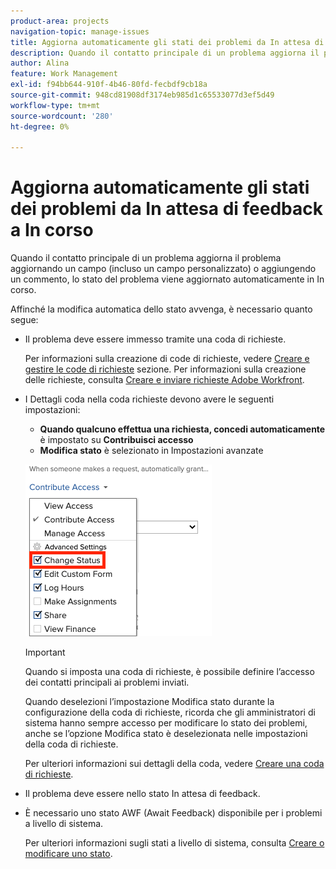 ```yaml
---
product-area: projects
navigation-topic: manage-issues
title: Aggiorna automaticamente gli stati dei problemi da In attesa di feedback a In corso
description: Quando il contatto principale di un problema aggiorna il problema aggiornando un campo (incluso un campo personalizzato) o aggiungendo un commento, lo stato del problema viene aggiornato automaticamente in In corso.
author: Alina
feature: Work Management
exl-id: f94bb644-910f-4b46-80fd-fecbdf9cb18a
source-git-commit: 948cd81908df3174eb985d1c65533077d3ef5d49
workflow-type: tm+mt
source-wordcount: '280'
ht-degree: 0%

---
```


# Aggiorna automaticamente gli stati dei problemi da In attesa di feedback a In corso

Quando il contatto principale di un problema aggiorna il problema aggiornando un campo (incluso un campo personalizzato) o aggiungendo un commento, lo stato del problema viene aggiornato automaticamente in In corso.

Affinché la modifica automatica dello stato avvenga, è necessario quanto segue:

* Il problema deve essere immesso tramite una coda di richieste.

  Per informazioni sulla creazione di code di richieste, vedere [Creare e gestire le code di richieste](../../../manage-work/requests/create-and-manage-request-queues/create-manage-request-queues.md) sezione. Per informazioni sulla creazione delle richieste, consulta [Creare e inviare richieste Adobe Workfront](../../../manage-work/requests/create-requests/create-submit-requests.md).

* I Dettagli coda nella coda richieste devono avere le seguenti impostazioni:
   * **Quando qualcuno effettua una richiesta, concedi automaticamente** è impostato su **Contribuisci accesso**
   * **Modifica stato** è selezionato in Impostazioni avanzate

  ![I dettagli coda consentono l&#39;accesso a Contribute e l&#39;opzione Modifica stato è selezionata.](assets/queuedetails-contributeaccess-changestatus.png)

  >[!IMPORTANT]
  >
  >  Quando si imposta una coda di richieste, è possibile definire l’accesso dei contatti principali ai problemi inviati.
  >
  >Quando deselezioni l’impostazione Modifica stato durante la configurazione della coda di richieste, ricorda che gli amministratori di sistema hanno sempre accesso per modificare lo stato dei problemi, anche se l’opzione Modifica stato è deselezionata nelle impostazioni della coda di richieste.

  Per ulteriori informazioni sui dettagli della coda, vedere [Creare una coda di richieste](../../../manage-work/requests/create-and-manage-request-queues/create-request-queue.md).

* Il problema deve essere nello stato In attesa di feedback.
* È necessario uno stato AWF (Await Feedback) disponibile per i problemi a livello di sistema.

  Per ulteriori informazioni sugli stati a livello di sistema, consulta [Creare o modificare uno stato](../../../administration-and-setup/customize-workfront/creating-custom-status-and-priority-labels/create-or-edit-a-status.md).
